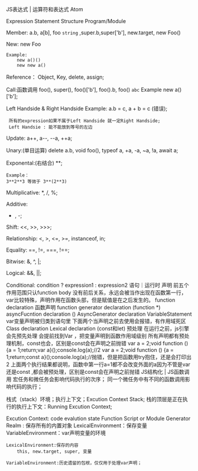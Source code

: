 JS表达式 | 运算符和表达式
Atom

 Expression
 Statement
 Structure
 Program/Module

Member:
	a.b, a[b], foo `string` ,super.b,super['b'], new.target, new Foo()

New:
	new Foo

	Example:
		new a()()
		new new a()

Reference：
	Object, Key, delete, assign;

Call:函数调用
	foo(), super(), foo()['b'], foo().b, foo() `abc`
	Example 
		new a()['b'];

Left Handside & Right Handside
	Example:
		a.b = c, a + b = c (错误);
	
	 所有的expression如果不属于Left Handside 就一定Right Handside;
	 Left Handsie : 能不能放到等号的左边

Update:
	a++, a--, --a, ++a;

Unary:(单目运算)
	delete a.b, void foo(), typeof a, +a, -a, ~a, !a, await a;

Exponental:(右结合)
	**;

	Example：
	3**2**3 等效于 3**(2**3)

Multiplicative:
	*, /, %;

Additive:

- , -;

Shift:
	<<, >>, >>>;

Relationship:
	<, >, <=, >=, instanceof, in;

Equality:
	==, !=, ===, !==;

Bitwise:
	&, ^, |;

Logical:
 &&, ||;

Conditional:
	condition ? expression1 : expression2
语句｜运行时
声明
    前五个作用范围只认function body 没有前后关系，永远会被当作出现在函数第一行，var比较特殊，声明作用在函数头部，但是赋值是在之后发生的。
    function declaration 函数声明 function
    generator declaration (function *)
    asyncFucntion declaration ()
    AsyncGenerator declaration
    VariableStatement var变量声明被归类到语句里
    下面两个当声明之前去使用会报错，有作用域死区
    Class declaration
    Lexical declaration (const和let)
预处理
    在运行之前，js引擎会先预先处理
    会提前找到Var ，把变量声明到函数作用域级别
    所有声明都有预处理机制，const也会，区别是const会在声明之前抛错
    var a = 2;void function () {a = 1;return;var a}();console.log(a);//2
    var a = 2;void function () {a = 1;return;const a}();console.log(a);//抛错，但是把函数用try抱住，还是会打印出2
    上面两个执行结果都说明，函数中第一行a=1都不会改变外面的a因为不管是var 还是const ,都会被预处理，区别是const会在声明之前抛错
JS结构化 | JS函数调用
宏任务和微任务会影响代码执行的次序；
同一个微任务中有不同的函数调用影响代码的执行；

栈式（stack）环境；执行上下文；Excution Context Stack;
栈的顶层是正在执行的执行上下文：Running Excution Context;

Excution Context:
	code evalution state
	Function
	Script or Module
	Generator
	Realm : 保存所有的内置对象
	LexicalEnvironment：保存变量
	VariableEnvironment：var声明变量的环境

	LexicalEnvironment:保存的内容
		this, new.target, super, 变量
	
	VariableEnvironment:历史遗留的包袱，仅仅用于处理var声明；

